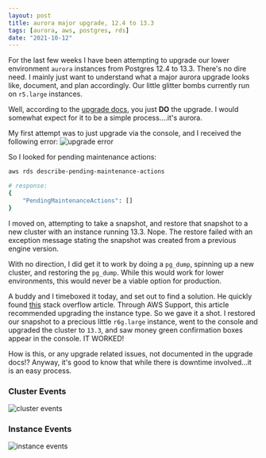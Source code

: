 ```yaml
---
layout: post
title: aurora major upgrade, 12.4 to 13.3
tags: [aurora, aws, postgres, rds]
date: "2021-10-12"
---
```


For the last few weeks I have been attempting to upgrade our lower environment `aurora` instances from Postgres 12.4 to 13.3. There's no dire need. I mainly just want to understand what a major aurora upgrade looks like, document, and plan accordingly. Our little glitter bombs currently run on `r5.large` instances.

Well, according to the [upgrade docs](https://docs.aws.amazon.com/AmazonRDS/latest/AuroraUserGuide/USER_UpgradeDBInstance.PostgreSQL.html), you just **DO** the upgrade. I would somewhat expect for it to be a simple process....it's aurora.

My first attempt was to just upgrade via the console, and I received the following error:
![upgrade error](/images/aurora-upgrade/error.png)

So I looked for pending maintenance actions:

```sh
aws rds describe-pending-maintenance-actions

# response:
{
    "PendingMaintenanceActions": []
}
```

I moved on, attempting to take a snapshot, and restore that snapshot to a new cluster with an instance running 13.3. Nope. The restore failed with an exception message stating the snapshot was created from a previous engine version.

With no direction, I did get it to work by doing a `pg_dump`, spinning up a new cluster, and restoring the `pg_dump`. While this would work for lower environments, this would never be a viable option for production.

A buddy and I timeboxed it today, and set out to find a solution. He quickly found [this](https://stackoverflow.com/a/69295017) stack overflow article. Through AWS Support, this article recommended upgrading the instance type. So we gave it a shot. I restored our snapshot to a precious little `r6g.large` instance, went to the console and upgraded the cluster to `13.3`, and saw <span class="money-green">money green</span> confirmation boxes appear in the console. IT WORKED!

How is this, or any upgrade related issues, not documented in the upgrade docs!? Anyway, it's good to know that while there is downtime involved...it is an easy process.

### Cluster Events

![cluster events](/images/aurora-upgrade/cluster-events.png)

### Instance Events

![instance events](/images/aurora-upgrade/instance-events.png)
